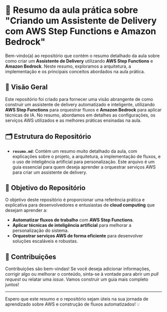 # 📝 Resumo da aula prática sobre "Criando um Assistente de Delivery com AWS Step Functions e Amazon Bedrock"

Bem-vindo(a) ao repositório que contém o resumo detalhado da aula sobre como criar um **Assistente de Delivery** utilizando **AWS Step Functions** e **Amazon Bedrock**. Neste resumo, exploramos a arquitetura, a implementação e os principais conceitos abordados na aula prática.

## 📌 Visão Geral

Este repositório foi criado para fornecer uma visão abrangente de como construir um assistente de delivery automatizado e inteligente, utilizando **AWS Step Functions** para orquestrar fluxos e **Amazon Bedrock** para aplicar técnicas de IA. No resumo, abordamos em detalhes as configurações, os serviços AWS utilizados e as melhores práticas ensinadas na aula.

## 🗂 Estrutura do Repositório

- **`resumo.md`**: Contém um resumo muito detalhado da aula, com explicações sobre o projeto, a arquitetura, a implementação de fluxos, e o uso de inteligência artificial para personalização. Este arquivo é um guia essencial para quem deseja aprender a orquestrar serviços AWS para criar um assistente de delivery.

## 🚀 Objetivo do Repositório

O objetivo deste repositório é proporcionar uma referência prática e explicativa para desenvolvedores e entusiastas de **cloud computing** que desejam aprender a:

- **Automatizar fluxos de trabalho** com **AWS Step Functions**.
- **Aplicar técnicas de inteligência artificial** para melhorar a personalização do sistema.
- **Orquestrar serviços AWS de forma eficiente** para desenvolver soluções escaláveis e robustas.

## 🤝 Contribuições

Contribuições são bem-vindas! Se você deseja adicionar informações, corrigir algo ou melhorar o conteúdo, sinta-se à vontade para abrir um *pull request* ou relatar uma *issue*. Vamos construir um guia mais completo juntos!

---

Espero que este resumo e o repositório sejam úteis na sua jornada de aprendizado sobre AWS e construção de fluxos automatizados! 💡

